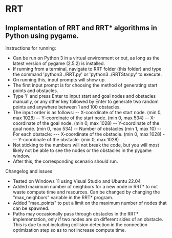 # RRT

## Implementation of RRT and RRT* algorithms in Python using pygame.

Instructions for running:
- Can be run on Python 3 in a virtual environment or out, as long as the latest version of pygame (2.5.2) is installed.
- If running from a terminal, navigate to RRT folder (this folder) and type the command 'python3 ./RRT.py' or 'python3 ./RRTStar.py' to execute.
- On running this, input prompts will show up. 
- The first input prompt is for choosing the method of generating start points and obstacles.
- Type 'i' and press Enter to input start and goal nodes and obstacles manually, or any other key followed by Enter to generate two random points and anywhere between 1 and 100 obstacles.
- The input order is as follows:
-- X-coordinate of the start node. (min 0, max 1028)
-- Y-coordinate of the start node. (min 0, max 534)
-- X-coordinate of the goal node. (min 0, max 1028)
-- Y-coordinate of the goal node. (min 0, max 534)
-- Number of obstacles (min 1, max 10)
-- For each obstacle:
--- X-coordinate of the obstacle. (min 0, max 1028)
--- Y-coordinate of the obstacle. (min 0, max 1028)
- Not sticking to the numbers will not break the code, but you will most likely not be able to see the nodes or the obstacles in the pygame window.
- After this, the corresponding scenario should run.

Changelog and issues
- Tested on Windows 11 using Visual Studio and Ubuntu 22.04
- Added maximum number of neighbors for a new node in RRT* to not waste compute time and resources. Can be changed by changing the "max_neighbors" variable in the RRT* program.
- Added "max_points" to put a limit on the maximum number of nodes that can be spawned.
- Paths may occasionally pass through obstacles in the RRT* implementation, only if two nodes are on different sides of an obstacle. This is due to not including collision detection in the connection optimization step so as to not increase compute time.

